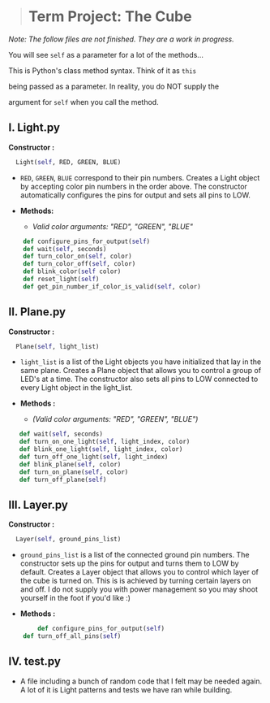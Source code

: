 ﻿


># Term Project: The Cube
*Note: The follow files are not finished. They are a work
      in progress.*
      
You will see `self` as a parameter for a lot of the methods...

This is Python's class method syntax. Think of it as `this` 

being passed as a parameter. In reality, you do NOT supply the 

argument for `self` when you call the method.
      
## I. Light.py
**Constructor :**
```python
  Light(self, RED, GREEN, BLUE)
```
   
 - `RED`, `GREEN`, `BLUE` correspond to their pin numbers.
      Creates a Light object by accepting color pin
      numbers in the order above. The constructor
      automatically configures the pins for output
      and sets all pins to LOW.

- **Methods:**
	- *Valid color arguments: "RED", "GREEN", "BLUE"*
 
```python
    def configure_pins_for_output(self)
    def wait(self, seconds)
    def turn_color_on(self, color)
    def turn_color_off(self, color)
    def blink_color(self color)
    def reset_light(self)
    def get_pin_number_if_color_is_valid(self, color)
```

## II. Plane.py
**Constructor :**
```python
  Plane(self, light_list)  
```
	
- `light_list` is a list of the Light objects you
      have initialized that lay in the same plane.
      Creates a Plane object that allows you to
      control a group of LED's at a time. The constructor
      also sets all pins to LOW connected to every Light
      object in the light_list.

 - **Methods :**
    - *(Valid color arguments: "RED", "GREEN", "BLUE")*
    
 ```python
    def wait(self, seconds)
    def turn_on_one_light(self, light_index, color)
    def blink_one_light(self, light_index, color)
    def turn_off_one_light(self, light_index)
    def blink_plane(self, color)
    def turn_on_plane(self, color)
    def turn_off_plane(self)
```

## III. Layer.py
 **Constructor :**
```python
  Layer(self, ground_pins_list)  
```
    
  - `ground_pins_list` is a list of the connected ground
      pin numbers. The constructor sets up the pins for output
      and turns them to LOW by default. Creates a Layer object
      that allows you to control which layer of the cube is turned
      on. This is is achieved by turning certain layers on and
      off. I do not supply you with power management so you
      may shoot yourself in the foot if you'd like :)

 - **Methods :**
   
```python
    	def configure_pins_for_output(self)
	def turn_off_all_pins(self)
```

## IV. test.py
  * A file including a bunch of random code that I felt
    may be needed again. A lot of it is Light patterns and
    tests we have ran while building.

